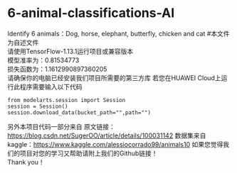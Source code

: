 # 6-animal-classifications-AI
Identify 6 animals：Dog, horse, elephant, butterfly, chicken and cat
#本文件为自述文件  
请使用TensorFlow-1.13.1运行项目或兼容版本  
模型准率为：0.81534773  
损失函数为：1.1612990897360205  
请确保你的电脑已经安装我们项目所需要的第三方库
若您在HUAWEI Cloud上运行此程序需要输入以下代码
```
from modelarts.session import Session
session = Session()
session.download_data(bucket_path="",path="")
```  
另外本项目代码一部分来自
原文链接：https://blog.csdn.net/SugerOO/article/details/100031142
数据集来自kaggle：https://www.kaggle.com/alessiocorrado99/animals10
如果您觉得我们的项目对您的学习又帮助请附上我们的Github链接！  
Thank you！
